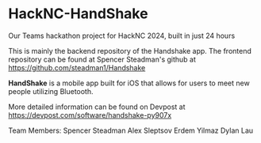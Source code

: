 # HackNC-HandShake

 Our Teams hackathon project for HackNC 2024, built in just 24 hours
 
 This is mainly the backend repository of the Handshake app.
 The frontend repository can be found at Spencer Steadman's github at https://github.com/steadman1/Handshake

 **HandShake** is a mobile app built for iOS that allows for users to meet new people utilizing Bluetooth. 
 
 More detailed information can be found on Devpost at https://devpost.com/software/handshake-py907x

Team Members:
Spencer Steadman
Alex Sleptsov
Erdem Yilmaz
Dylan Lau

